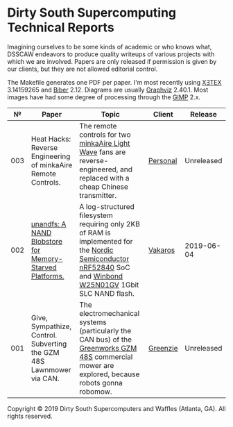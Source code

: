 # Dirty South Supercomputing Technical Reports

Imagining ourselves to be some kinds of academic or who knows what, DSSCAW
endeavors to produce quality writeups of various projects with which we are
involved. Papers are only released if permission is given by our clients, but
they are not allowed editorial control.

The Makefile generates one PDF per paper. I'm most recently using
[XƎTEX](https://tug.org/xetex/) 3.14159265 and
[Biber](http://biblatex-biber.sourceforge.net/) 2.12. Diagrams are usually [Graphviz](https://www.graphviz.org/) 2.40.1.
Most images have had some degree of processing through the [GIMP](https://www.gimp.org/) 2.x.

| № | Paper | Topic | Client | Release |
|---|-------|-------|--------|---------|
|003|Heat Hacks: Reverse Engineering of minkaAire Remote Controls.|The remote controls for two [minkaAire Light Wave](https://www.minkagroup.net/f844-sl.html) fans are reverse-engineered, and replaced with a cheap Chinese transmitter.|[Personal](https://nick-black.com/dankwiki/index.php/Hack_on)|Unreleased|
|002|[µnandfs: A NAND Blobstore for Memory-Starved Platforms.](https://dsscaw.com/techreports/002-µnandfs.pdf)|A log-structured filesystem requiring only 2KB of RAM is implemented for the [Nordic Semiconductor nRF52840](https://www.nordicsemi.com/?sc_itemid=%7B2DC10BA5-A76E-40F8-836E-E2FC65803A71%7D) SoC and [Winbond W25N01GV](https://www.winbond.com/hq/product/code-storage-flash-memory/serial-nand-flash/index.html?__locale=en&partNo=W25N01GV) 1Gbit SLC NAND flash.|[Vakaros](https://www.vakaros.com/)|2019-06-04|
|001|Give, Sympathize, Control. Subverting the GZM 48S Lawnmower via CAN.|The electromechanical systems (particularly the CAN bus) of the [Greenworks GZM 48S](http://dev.greenworkscommercial.com/shop-by-tool/lithium-z-48-inch-stand-on-mower) commercial mower are explored, because robots gonna robomow.|[Greenzie](https://www.greenzie.co/)|Unreleased|

Copyright © 2019 Dirty South Supercomputers and Waffles (Atlanta, GA). All rights reserved.
